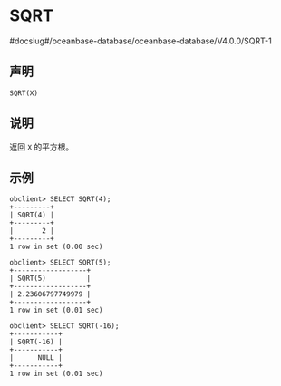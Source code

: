 SQRT 
=========================
#docslug#/oceanbase-database/oceanbase-database/V4.0.0/SQRT-1


声明 
-----------------------

```unknow
SQRT(X)
```



说明 
-----------------------

返回 `X` 的平方根。

示例 
-----------------------

```unknow
obclient> SELECT SQRT(4);
+---------+
| SQRT(4) |
+---------+
|       2 |
+---------+
1 row in set (0.00 sec)

obclient> SELECT SQRT(5);
+------------------+
| SQRT(5)          |
+------------------+
| 2.23606797749979 |
+------------------+
1 row in set (0.01 sec)

obclient> SELECT SQRT(-16);
+-----------+
| SQRT(-16) |
+-----------+
|      NULL |
+-----------+
1 row in set (0.01 sec)
```


